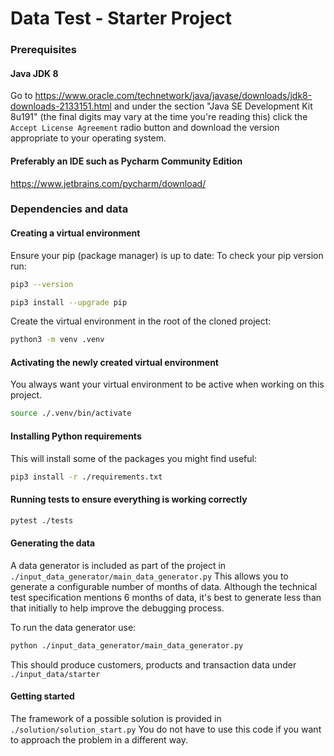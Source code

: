 # Data Test - Starter Project

### Prerequisites
#### Java JDK 8

Go to https://www.oracle.com/technetwork/java/javase/downloads/jdk8-downloads-2133151.html
and under the section "Java SE Development Kit 8u191" (the final digits may vary at the time you're reading this)
click the `Accept License Agreement` radio button and download the version appropriate to your operating system.


#### Preferably an IDE such as Pycharm Community Edition

https://www.jetbrains.com/pycharm/download/


### Dependencies and data

#### Creating a virtual environment

Ensure your pip (package manager) is up to date:
To check your pip version run:

```bash
pip3 --version
```


```bash
pip3 install --upgrade pip
```


Create the virtual environment in the root of the cloned project:

```bash
python3 -m venv .venv
```

#### Activating the newly created virtual environment

You always want your virtual environment to be active when working on this project.

```bash
source ./.venv/bin/activate
```

#### Installing Python requirements

This will install some of the packages you might find useful:

```bash
pip3 install -r ./requirements.txt
```

#### Running tests to ensure everything is working correctly

```bash
pytest ./tests
```

#### Generating the data

A data generator is included as part of the project in `./input_data_generator/main_data_generator.py`
This allows you to generate a configurable number of months of data.
Although the technical test specification mentions 6 months of data, it's best to generate
less than that initially to help improve the debugging process.

To run the data generator use:

```bash
python ./input_data_generator/main_data_generator.py
```

This should produce customers, products and transaction data under `./input_data/starter`


#### Getting started

The framework of a possible solution is provided in `./solution/solution_start.py`
You do not have to use this code if you want to approach the problem in a different way.
